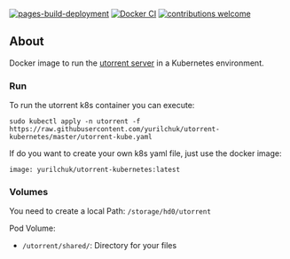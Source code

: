   [![pages-build-deployment](https://github.com/yurilchuk/utorrent-kubernetes/actions/workflows/pages/pages-build-deployment/badge.svg)](https://github.com/yurilchuk/utorrent-kubernetes/actions/workflows/pages/pages-build-deployment)
  [![Docker CI](https://github.com/yurilchuk/utorrent-kubernetes/actions/workflows/docker-publish.yml/badge.svg)](https://github.com/yurilchuk/utorrent-kubernetes/actions/workflows/docker-publish.yml)
  [![contributions welcome](https://img.shields.io/badge/contributions-welcome-brightgreen.svg?style=flat)](https://github.com/yurilchuk/utorrent-kubernetes/issues)

## About

Docker image to run the [utorrent server](http://www.utorrent.com/) in a Kubernetes environment.

### Run

To run the utorrent k8s container you can execute:

```
sudo kubectl apply -n utorrent -f https://raw.githubusercontent.com/yurilchuk/utorrent-kubernetes/master/utorrent-kube.yaml
```

If do you want to create your own k8s yaml file, just use the docker image:

```
image: yurilchuk/utorrent-kubernetes:latest
```

### Volumes

You need to create a local Path: `/storage/hd0/utorrent` 

Pod Volume:

* `/utorrent/shared/`: Directory for your files